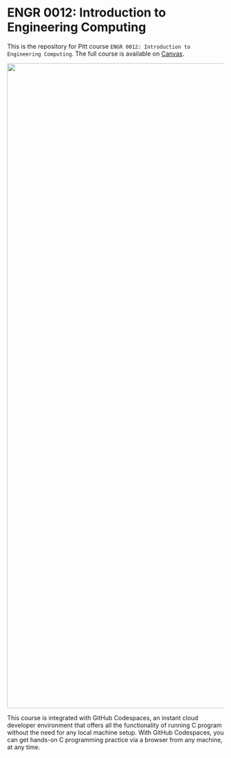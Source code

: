 # ENGR 0012: Introduction to Engineering Computing

This is the repository for Pitt course `ENGR 0012: Introduction to Engineering Computing`. The full course is available on [Canvas][canvas-course-url].

[comment]: <> (![ENGR 0012: Introduction to Engineering Computing][course-thumbnail-url])
<img src="https://i.ibb.co/1t5wK95p/matlab-c.jpg" width="1500"/>

This course is integrated with GitHub Codespaces, an instant cloud developer environment that offers all the functionality of running C program without the need for any local machine setup. With GitHub Codespaces, you can get hands-on C programming practice via a browser from any machine, at any time.

[canvas-course-url]: https://canvas.pitt.edu/courses/297533
[course-thumbnail-url]: https://i.ibb.co/1t5wK95p/matlab-c.jpg
